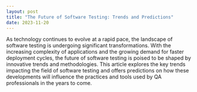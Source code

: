 ```yaml
---
layout: post
title: "The Future of Software Testing: Trends and Predictions"
date: 2023-11-20
---
```


As technology continues to evolve at a rapid pace, the landscape of software testing is undergoing significant transformations. With the increasing complexity of applications and the growing demand for faster deployment cycles, the future of software testing is poised to be shaped by innovative trends and methodologies. This article explores the key trends impacting the field of software testing and offers predictions on how these developments will influence the practices and tools used by QA professionals in the years to come.
